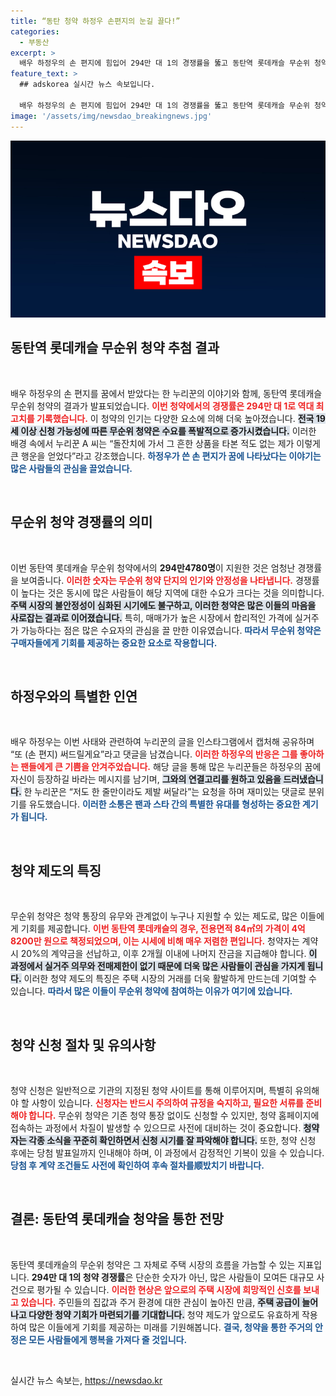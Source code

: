 ```yaml
---
title: “동탄 청약 하정우 손편지의 눈길 끌다!”
categories:
  - 부동산
excerpt: >
  배우 하정우의 손 편지에 힘입어 294만 대 1의 경쟁률을 뚫고 동탄역 롯데캐슬 무순위 청약에 당첨된 한 누리꾼의 감동 비화! 하정우의 응답과 함께 시끌벅적한 반응이 이어지고 있다. 당신도 그 꿈을 꿀 수 있을까?
feature_text: >
  ## adskorea 실시간 뉴스 속보입니다.

  배우 하정우의 손 편지에 힘입어 294만 대 1의 경쟁률을 뚫고 동탄역 롯데캐슬 무순위 청약에 당첨된 한 누리꾼의 감동 비화! 하정우의 응답과 함께 시끌벅적한 반응이 이어지고 있다. 당신도 그 꿈을 꿀 수 있을까?
image: '/assets/img/newsdao_breakingnews.jpg'
---
```


<p><img src="/assets/img/newsdao_breakingnews.jpg" alt="adskorea 속보" /></p>

<h2 data-ke-size="size26">동탄역 롯데캐슬 무순위 청약 추첨 결과</h2>

<p data-ke-size="size16">&nbsp;</p>

<p>배우 하정우의 손 편지를 꿈에서 받았다는 한 누리꾼의 이야기와 함께, 동탄역 롯데캐슬 무순위 청약의 결과가 발표되었습니다. <b><span style="color: #ee2323;">이번 청약에서의 경쟁률은 294만 대 1로 역대 최고치를 기록했습니다.</span></b> 이 청약의 인기는 다양한 요소에 의해 더욱 높아졌습니다. <b><span style="background-color: #21538527;">전국 19세 이상 신청 가능성에 따른 무순위 청약은 수요를 폭발적으로 증가시켰습니다.</span></b> 이러한 배경 속에서 누리꾼 A 씨는 “돌잔치에 가서 그 흔한 상품을 타본 적도 없는 제가 이렇게 큰 행운을 얻었다”라고 강조했습니다. <b><span style="color: #1a5490;">하정우가 쓴 손 편지가 꿈에 나타났다는 이야기는 많은 사람들의 관심을 끌었습니다.</span></b></p>

<p data-ke-size="size16">&nbsp;</p>

<h2 data-ke-size="size26">무순위 청약 경쟁률의 의미</h2>

<p data-ke-size="size16">&nbsp;</p>

<p>이번 동탄역 롯데캐슬 무순위 청약에서의 <b>294만4780명</b>이 지원한 것은 엄청난 경쟁률을 보여줍니다. <b><span style="color: #ee2323;">이러한 숫자는 무순위 청약 단지의 인기와 안정성을 나타냅니다.</span></b> 경쟁률이 높다는 것은 동시에 많은 사람들이 해당 지역에 대한 수요가 크다는 것을 의미합니다. <b><span style="background-color: #21538527;">주택 시장의 불안정성이 심화된 시기에도 불구하고, 이러한 청약은 많은 이들의 마음을 사로잡는 결과로 이어졌습니다.</span></b> 특히, 매매가가 높은 시장에서 합리적인 가격에 실거주가 가능하다는 점은 많은 수요자의 관심을 끌 만한 이유였습니다. <b><span style="color: #1a5490;">따라서 무순위 청약은 구매자들에게 기회를 제공하는 중요한 요소로 작용합니다.</span></b></p>

<p data-ke-size="size16">&nbsp;</p>

<h2 data-ke-size="size26">하정우와의 특별한 인연</h2>

<p data-ke-size="size16">&nbsp;</p>

<p>배우 하정우는 이번 사태와 관련하여 누리꾼의 글을 인스타그램에서 캡처해 공유하며 “또 (손 편지) 써드릴게요”라고 댓글을 남겼습니다. <b><span style="color: #ee2323;">이러한 하정우의 반응은 그를 좋아하는 팬들에게 큰 기쁨을 안겨주었습니다.</span></b> 해당 글을 통해 많은 누리꾼들은 하정우의 꿈에 자신이 등장하길 바라는 메시지를 남기며, <b><span style="background-color: #21538527;">그와의 연결고리를 원하고 있음을 드러냈습니다.</span></b> 한 누리꾼은 “저도 한 줄만이라도 제발 써달라”는 요청을 하며 재미있는 댓글로 분위기를 유도했습니다. <b><span style="color: #1a5490;">이러한 소통은 팬과 스타 간의 특별한 유대를 형성하는 중요한 계기가 됩니다.</span></b></p>

<p data-ke-size="size16">&nbsp;</p>

<h2 data-ke-size="size26">청약 제도의 특징</h2>

<p data-ke-size="size16">&nbsp;</p>

<p>무순위 청약은 청약 통장의 유무와 관계없이 누구나 지원할 수 있는 제도로, 많은 이들에게 기회를 제공합니다. <b><span style="color: #ee2323;">이번 동탄역 롯데캐슬의 경우, 전용면적 84㎡의 가격이 4억8200만 원으로 책정되었으며, 이는 시세에 비해 매우 저렴한 편입니다.</span></b> 청약자는 계약시 20%의 계약금을 선납하고, 이후 2개월 이내에 나머지 잔금을 지급해야 합니다. <b><span style="background-color: #21538527;">이 과정에서 실거주 의무와 전매제한이 없기 때문에 더욱 많은 사람들이 관심을 가지게 됩니다.</span></b> 이러한 청약 제도의 특징은 주택 시장의 거래를 더욱 활발하게 만드는데 기여할 수 있습니다. <b><span style="color: #1a5490;">따라서 많은 이들이 무순위 청약에 참여하는 이유가 여기에 있습니다.</span></b></p>

<p data-ke-size="size16">&nbsp;</p>

<h2 data-ke-size="size26">청약 신청 절차 및 유의사항</h2>

<p data-ke-size="size16">&nbsp;</p>

<p>청약 신청은 일반적으로 기관의 지정된 청약 사이트를 통해 이루어지며, 특별히 유의해야 할 사항이 있습니다. <b><span style="color: #ee2323;">신청자는 반드시 주의하여 규정을 숙지하고, 필요한 서류를 준비해야 합니다.</span></b> 무순위 청약은 기존 청약 통장 없이도 신청할 수 있지만, 청약 홈페이지에 접속하는 과정에서 차질이 발생할 수 있으므로 사전에 대비하는 것이 중요합니다. <b><span style="background-color: #21538527;">청약자는 각종 소식을 꾸준히 확인하면서 신청 시기를 잘 파악해야 합니다.</span></b> 또한, 청약 신청 후에는 당첨 발표일까지 인내해야 하며, 이 과정에서 감정적인 기복이 있을 수 있습니다. <b><span style="color: #1a5490;">당첨 후 계약 조건들도 사전에 확인하여 후속 절차를顺밨치기 바랍니다.</span></b></p>

<p data-ke-size="size16">&nbsp;</p>

<h2 data-ke-size="size26">결론: 동탄역 롯데캐슬 청약을 통한 전망</h2>

<p data-ke-size="size16">&nbsp;</p>

<p>동탄역 롯데캐슬의 무순위 청약은 그 자체로 주택 시장의 흐름을 가늠할 수 있는 지표입니다. <b>294만 대 1의 청약 경쟁률</b>은 단순한 숫자가 아닌, 많은 사람들이 모여든 대규모 사건으로 평가될 수 있습니다. <b><span style="color: #ee2323;">이러한 현상은 앞으로의 주택 시장에 희망적인 신호를 보내고 있습니다.</span></b> 주민들의 집값과 주거 환경에 대한 관심이 높아진 만큼, <b><span style="background-color: #21538527;">주택 공급이 늘어나고 다양한 청약 기회가 마련되기를 기대합니다.</span></b> 청약 제도가 앞으로도 유효하게 작용하여 많은 이들에게 기회를 제공하는 미래를 기원해봅니다. <b><span style="color: #1a5490;">결국, 청약을 통한 주거의 안정은 모든 사람들에게 행복을 가져다 줄 것입니다.</span></b></p>

<p data-ke-size="size16">&nbsp;</p>
실시간 뉴스 속보는, <a href="https://newsdao.kr" rel="dofollow">https://newsdao.kr</a>


